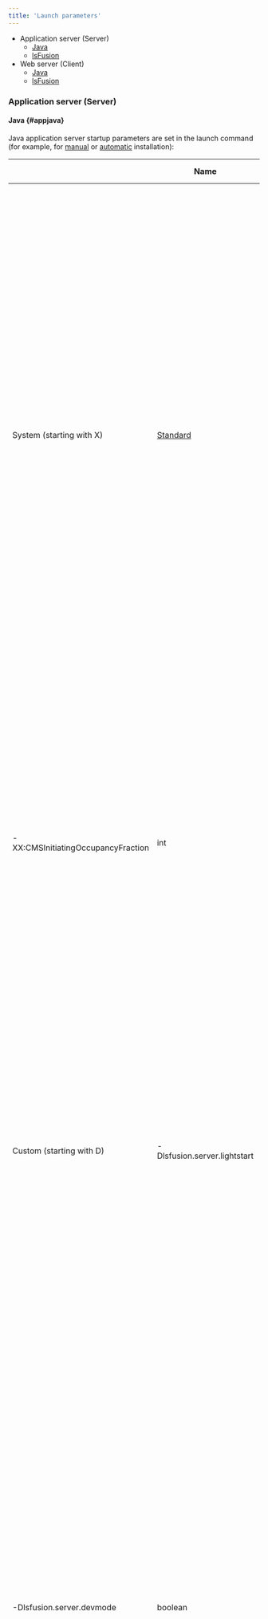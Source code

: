 ```yaml
---
title: 'Launch parameters'
---
```


-   Application server (Server)
    -   [Java](#appjava)
    -   [lsFusion](#applsfusion)
-   Web server (Client)
    -   [Java](#webjava)
    -   [lsFusion](#weblsfusion)

### Application server (Server)

#### Java {#appjava}

Java application server startup parameters are set in the launch command (for example, for [manual](Execution_manual.md#command-broken) or [automatic](Execution_auto.md#settings-broken) installation):

|<br /><br/>|Name|Type|Description|Default|
|---|---|---|---|---|
|System (starting with X)|[Standard](https://www.oracle.com/technetwork/java/javase/tech/vmoptions-jsp-140102.html)|<br /><br/>|<div class="content-wrapper"><br/><p>Standard Java parameters. It is important above all to pay attention to:</p><br/><ul><br/><li>cp - classpath, the paths in which java looks for class files and other resources (including lsFusion modules). The default is. - current folder (different for automatic installation).</li><br/><li>Xmx - maximum memory size. The default value is determined depending on the configuration of the computer on which the application server is running. For complex logics, it is recommended that you allocate at least 4GB. </li><br/></ul><br/></div>|<br /><br/>|
|-XX:CMSInitiatingOccupancyFraction|int|In general, this is the standard parameter responsible for the threshold after which the CMS garbage collector is turned on. At the same time, the platform uses this parameter to target the memory usage amount using LRU caches (setting more aggressive parameters for cleaning them if this goal is exceeded, and less aggressive in the opposite case). For heavily loaded servers, it is recommended that you set it in the range from 40 to 60.|70|
|Custom (starting with D)|<div class="content-wrapper"><br/><p>-Dlsfusion.server.lightstart</p><br/></div>|boolean|<p>"Light" start mode (usually used during development). In this mode, the server does not perform metadata synchronization operations or create [security policy](Security_policy.md) settings forms, etc., and the startup time and the amount of memory consumed at startup are therefore reduced.</p><br/><p>In the [IDE](IDE.md) it is set with a checkmark in [lsFusion server configuration](IDE.md#configuration) (enabled by default).</p>|false|
|<div class="content-wrapper"><br/><p>-Dlsfusion.server.devmode</p><br/></div>|boolean|<p>Development mode. In this mode:</p><br/><ul><br/><li>System tasks are not launched (so as not to interfere with the debugger)</li><br/><li>You can edit [report design](Report_design.md) in [interactive print](In_a_print_view_PRINT.md#interactive) view</li><br/><li>Anonymous access to the API and UI is enabled ([system parameters](Working_parameters.md) enableAPI, enableUI). In addition, anonymous access in this mode is as an admin and not an anonymous user</li><br/><li>Client is automatically reconnected when connection is lost</li><br/><li>The cache for reading reports from resources is turned off</li><br/></ul><br/><p>In the [IDE](IDE.md), automatically enabled when running [lsFusion server configuration](IDE.md#configuration).</p>|false|
|-Dlsfusion.server.testmode|boolean|<p>Enables some experimental features</p><br/><p>Automatically enabled if assertions are enabled (-ea option)</p>|false|

#### lsFusion {#applsfusion}

lsFusion startup parameters for server applications can be set in one of the following ways (in the order of their priorities, lower priority at the bottom):

-   In the resources in the lsfusion.xml file in the places where these parameters are used, after: (relevant for platform forks)
-   In lsfusion.properties (usually part of a project, which means it acts by default for all installations)
-   In conf/settings.properties (for specific installations)
-   In the [Java startup options](#appjava) (starting with D, e.g. -Dlogics.topModule=FFF)

|Name|Type|Description|<p>Default</p>|
|---|---|---|---|
|<div class="content-wrapper"><br/><p>db.server, db.name, db.user, db.password, db.connectTimeout</p><br/></div>|string, string, string, string, int|<p>Database server connection parameters:</p><br/><ul><br/><li>db.server - the address of the database server (plus, if necessary, the port after a colon, for example localhost:6532)</li><br/><li>db.name - database name</li><br/><li>db.user - username to connect to the database server</li><br/><li>db.user - user password to connect to the database server</li><br/><li>db.connectTimeout - DBMS connection timeout</li><br/></ul>|localhost, lsfusion, postgres, , 1000|
|<div class="content-wrapper"><br/><p>rmi.port, rmi.exportName, http.port</p><br/></div>|int, string, int|<p>Access settings for the application server:</p><br/><ul><br/><li>rmi.port - port for the application server (RMI register / objects exported)</li><br/><li>rmi.exportName - name of the application server (the root RMI object exported by it). It makes sense to use it if you need to export several logics on one port</li><br/><li>http.port - port for the web server embedded in the application server (used for access from external systems)</li><br/></ul>|7652, default, 7651|
|<div class="content-wrapper"><br/><p>logics.includePaths, logics.excludePaths, logics.topModule, logics.orderDependencies</p><br/></div>|string. string, string, string|Parameters of the [project](Projects.md) (which modules to load and in what order, detailed description here)|logics.includePaths equals *, others blank|
|<div class="content-wrapper"><br/><p>user.country, user.language, user.timezone, user.twoDigitYearStart</p><br/><p>(user.setCountry, user.setLanguage, user.setTimezone)</p><br/></div>|string, string, string, int|<p>Standard Java parameters defining [locale](Internationalization.md#locale) parameters (regional settings - language, country, etc., detailed description here)</p><br/><p>Due to the peculiarities of Java Spring (namely, locale parameters are considered byJava Spring to be set even if they are not explicitly specified in the start command, that is, settings of these parameters in .properties files are ignored), the platform supports "clones" of these parameters that start as set: if they are specified (either in .properties files or in the launch string), they "overload" the native parameters. That is, the priority is OS, -Duser.*, User.set* in .properties files and -Duser.set* (none of the above applies to user.twoDigitYearStart, since it is not a standard Java parameter)</p>|The first three are determined from the operating system settings, current year minus 80|
|<div class="content-wrapper"><br/><p>db.namingPolicy, db.maxIdLength</p><br/></div>|string, int|<p>Parameters of the [naming policy](Tables.md#name) for tables and fields:</p><br/><p>db.namingPolicy - the name of the java class of the property (full name, with package); in the constructor, it must accept one parameter of type int - the maximum size of the name.</p><br/><p>Builtin policy class names:</p><br/><ul><br/><li>Complete with signature - lsfusion.server.physics.dev.id.name.FullDBNamingPolicy</li><br/><li>Complete without signature - lsfusion.server.physics.dev.id.name.NamespaceDBNamingPolicy</li><br/><li>Brief - lsfusion.server.physics.dev.id.name.ShortDBNamingPolicy</li><br/></ul><br/><p>db.maxIdLength - maximum size of a table or field name. Passed as the first parameter to the constructor of the java class of the naming policy for tables and fields.</p>|Complete with signature, 63|
|db.denyDropModules, db.denyDropTables|boolean, boolean|<p>Ban on deletion at startup:</p><br/><ul><br/><li>db.denyDropModules - modules</li><br/><li>db.denyDropTables - tables</li><br/></ul>|false, false|
|logics.initialAdminPassword|string|Default admin password|<br /><br/>|

Example conf/settings.properties file ([section 3](#appp3-broken)):

### $FUSION\_DIR$/conf/settings.properties

    db.server=localhost
    db.name=lsfusion
    db.user=postgres
    db.password=pswrd

    rmi.port=7652

By default, it is assumed that the startup parameter files conf/settings.properties and lsfusion.properties are located in the application server's startup folder. However, with [automatic installation](Execution_auto.md) under GNU Linux symlinks for these files (as well as for [log](Journals_and_logs.md#logs) folders)  are automatically created to [other files](Execution_auto.md#settings-broken) whose layout is better aligned with Linux ideology.

### Web server (Client)

#### Java {#appjava}

Java web server startup parameters are set in the Tomcat launch command, which, in turn, launches this web server (for example, for [automatic](Execution_auto.md#webapp-broken) installation). 

|<br /><br/>|Name|Type|Description|
|---|---|---|---|
|System (starting with X)|[Standard](https://www.oracle.com/technetwork/java/javase/tech/vmoptions-jsp-140102.html)|<br /><br/>|<div class="content-wrapper"><br/><p>Standard Java parameters. It is important above all to pay attention to:</p><br/><ul><br/><li>Xmx - maximum memory size. For complex logics, it is recommended that you allocate at least 2GB. </li><br/></ul><br/></div>|

#### lsFusion {#applsfusion}

lsFusion startup parameters for the web server can be set in one of the following ways (in the order of their priorities, lower priority at the bottom):

-   In web applications' [context](http://tomcat.apache.org/tomcat-7.0-doc/config/context.html#Defining_a_context) parameters:
    -   in a web application in the file /WEB-INF/web.xml, the context-param tag (relevant for platform forks)
    -   in a web application in the file /META-INF/context.xml, Context tag, Parameter tag (relevant for platform forks)
    -   in Tomcat, in the file $CATALINA\_BASE/conf/\[enginename\]/\[hostname\]/\[contextpath\].xml, tag Context, tag Parameter, where:
        -   $CATALINA\_BASE$ is the folder where Tomcat is installed (for example, with[automatic](Execution_auto.md#settings-broken) installation, this folder is $INSTALL\_DIR/Client)
        -   \[contextpath\] - contextual path of the web application (for example, with [automatic](Execution_auto.md#settings-broken) installation this name is empty by default, which in Tomcat is equivalent to the name ROOT; with [manual](Execution_manual.md#tomcat-broken) installation it depends on the name of the war file), 
        -   \[enginename\] and \[hostname\] are the names of the tomcat implementation mechanism and the web server computer (for example, with [automatic](Execution_auto.md#settings-broken) installation these names are catalina and localhost respectively)
    -   in Tomcat, in the file $CATALINA\_BASE/conf/server.xml, Context tag, Parameter tag (not recommended)
-   In URL parameters (e.g. [http://tryonline.lsfusion.org?host=3.3.3.3&port = 4444](http://tryonline.lsfusion.org?host=3.3.3.3&port=4444))

|Name|Type|Description|Default|
|---|---|---|---|
|<div class="content-wrapper"><br/><p>host, port, exportName</p><br/></div>|string, int, string|<p>Connection settings for the application server. Must match the [access parameters](#accessapp-broken) for the application server.</p><br/><ul><br/><li>host - application server address</li><br/><li>port - port of the application server. Must match the parameter rmi.port</li><br/><li>exportName - name of the application server. Must match the parameter rmi.exportName</li><br/></ul>|localhost, 7652, default|

Example Tomcat configuration file ([section 3](#webp3-broken) in context parameters):

**$CATALINA\_BASE/conf/\\\\\[enginename\\\\\]/\\\\\[hostname  
\]/ROOT.xml**

    <?xml version='1.0' encoding='utf-8'?>
    <Context>
        <Parameter name="host" value="localhost" override="false"/>
        <Parameter name="port" value="7652" override="false"/>
    </Context>

In addition to the launch parameters, the platform also has [system parameters](Working_parameters.md) which are set a little differently and are relevant mainly for processes of various components of the platform (that is, processes that occur after they are launched).
